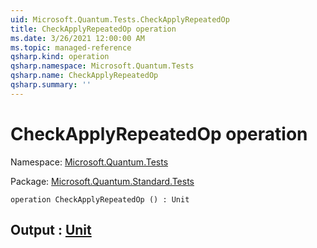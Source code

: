 ```yaml
---
uid: Microsoft.Quantum.Tests.CheckApplyRepeatedOp
title: CheckApplyRepeatedOp operation
ms.date: 3/26/2021 12:00:00 AM
ms.topic: managed-reference
qsharp.kind: operation
qsharp.namespace: Microsoft.Quantum.Tests
qsharp.name: CheckApplyRepeatedOp
qsharp.summary: ''
---
```


# CheckApplyRepeatedOp operation

Namespace: [Microsoft.Quantum.Tests](xref:Microsoft.Quantum.Tests)

Package: [Microsoft.Quantum.Standard.Tests](https://nuget.org/packages/Microsoft.Quantum.Standard.Tests)




```qsharp
operation CheckApplyRepeatedOp () : Unit
```


## Output : [Unit](xref:microsoft.quantum.lang-ref.unit)

